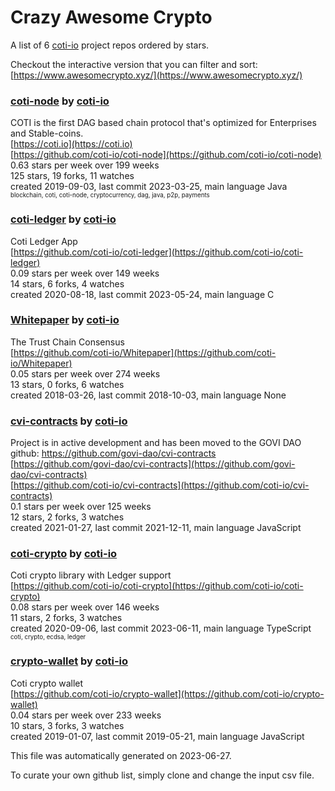 # Crazy Awesome Crypto
A list of 6 [coti-io](https://github.com/coti-io) project repos ordered by stars.  

Checkout the interactive version that you can filter and sort: 
[https://www.awesomecrypto.xyz/](https://www.awesomecrypto.xyz/)  


### [coti-node](https://github.com/coti-io/coti-node) by [coti-io](https://github.com/coti-io)  
COTI is the first DAG based chain protocol that's optimized for Enterprises and Stable-coins.   
[https://coti.io](https://coti.io)  
[https://github.com/coti-io/coti-node](https://github.com/coti-io/coti-node)  
0.63 stars per week over 199 weeks  
125 stars, 19 forks, 11 watches  
created 2019-09-03, last commit 2023-03-25, main language Java  
<sub><sup>blockchain, coti, coti-node, cryptocurrency, dag, java, p2p, payments</sup></sub>


### [coti-ledger](https://github.com/coti-io/coti-ledger) by [coti-io](https://github.com/coti-io)  
Coti Ledger App  
[https://github.com/coti-io/coti-ledger](https://github.com/coti-io/coti-ledger)  
0.09 stars per week over 149 weeks  
14 stars, 6 forks, 4 watches  
created 2020-08-18, last commit 2023-05-24, main language C  


### [Whitepaper](https://github.com/coti-io/Whitepaper) by [coti-io](https://github.com/coti-io)  
The Trust Chain Consensus  
[https://github.com/coti-io/Whitepaper](https://github.com/coti-io/Whitepaper)  
0.05 stars per week over 274 weeks  
13 stars, 0 forks, 6 watches  
created 2018-03-26, last commit 2018-10-03, main language None  


### [cvi-contracts](https://github.com/coti-io/cvi-contracts) by [coti-io](https://github.com/coti-io)  
Project is in active development and has been moved to the GOVI DAO github: https://github.com/govi-dao/cvi-contracts  
[https://github.com/govi-dao/cvi-contracts](https://github.com/govi-dao/cvi-contracts)  
[https://github.com/coti-io/cvi-contracts](https://github.com/coti-io/cvi-contracts)  
0.1 stars per week over 125 weeks  
12 stars, 2 forks, 3 watches  
created 2021-01-27, last commit 2021-12-11, main language JavaScript  


### [coti-crypto](https://github.com/coti-io/coti-crypto) by [coti-io](https://github.com/coti-io)  
Coti crypto library with Ledger support  
[https://github.com/coti-io/coti-crypto](https://github.com/coti-io/coti-crypto)  
0.08 stars per week over 146 weeks  
11 stars, 2 forks, 3 watches  
created 2020-09-06, last commit 2023-06-11, main language TypeScript  
<sub><sup>coti, crypto, ecdsa, ledger</sup></sub>


### [crypto-wallet](https://github.com/coti-io/crypto-wallet) by [coti-io](https://github.com/coti-io)  
Coti crypto wallet  
[https://github.com/coti-io/crypto-wallet](https://github.com/coti-io/crypto-wallet)  
0.04 stars per week over 233 weeks  
10 stars, 3 forks, 3 watches  
created 2019-01-07, last commit 2019-05-21, main language JavaScript  


This file was automatically generated on 2023-06-27.  

To curate your own github list, simply clone and change the input csv file.  